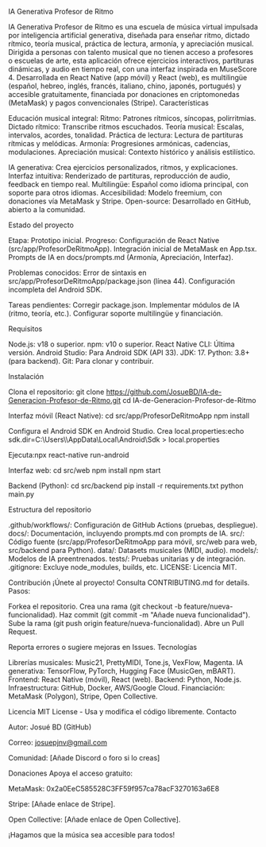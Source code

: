 IA Generativa Profesor de Ritmo
 
IA Generativa Profesor de Ritmo es una escuela de música virtual impulsada por inteligencia artificial generativa, diseñada para enseñar ritmo, dictado rítmico, teoría musical, práctica de lectura, armonía, y apreciación musical. Dirigida a personas con talento musical que no tienen acceso a profesores o escuelas de arte, esta aplicación ofrece ejercicios interactivos, partituras dinámicas, y audio en tiempo real, con una interfaz inspirada en MuseScore 4. Desarrollada en React Native (app móvil) y React (web), es multilingüe (español, hebreo, inglés, francés, italiano, chino, japonés, portugués) y accesible gratuitamente, financiada por donaciones en criptomonedas (MetaMask) y pagos convencionales (Stripe).
Características

Educación musical integral:
Ritmo: Patrones rítmicos, síncopas, polirritmias.
Dictado rítmico: Transcribe ritmos escuchados.
Teoría musical: Escalas, intervalos, acordes, tonalidad.
Práctica de lectura: Lectura de partituras rítmicas y melódicas.
Armonía: Progresiones armónicas, cadencias, modulaciones.
Apreciación musical: Contexto histórico y análisis estilístico.


IA generativa: Crea ejercicios personalizados, ritmos, y explicaciones.
Interfaz intuitiva: Renderizado de partituras, reproducción de audio, feedback en tiempo real.
Multilingüe: Español como idioma principal, con soporte para otros idiomas.
Accesibilidad: Modelo freemium, con donaciones vía MetaMask y Stripe.
Open-source: Desarrollado en GitHub, abierto a la comunidad.

Estado del proyecto

Etapa: Prototipo inicial.
Progreso:
Configuración de React Native (src/app/ProfesorDeRitmoApp).
Integración inicial de MetaMask en App.tsx.
Prompts de IA en docs/prompts.md (Armonía, Apreciación, Interfaz).


Problemas conocidos:
Error de sintaxis en src/app/ProfesorDeRitmoApp/package.json (línea 44).
Configuración incompleta del Android SDK.


Tareas pendientes:
Corregir package.json.
Implementar módulos de IA (ritmo, teoría, etc.).
Configurar soporte multilingüe y financiación.



Requisitos

Node.js: v18 o superior.
npm: v10 o superior.
React Native CLI: Última versión.
Android Studio: Para Android SDK (API 33).
JDK: 17.
Python: 3.8+ (para backend).
Git: Para clonar y contribuir.

Instalación

Clona el repositorio:
git clone https://github.com/JosueBD/IA-de-Generacion-Profesor-de-Ritmo.git
cd IA-de-Generacion-Profesor-de-Ritmo


Interfaz móvil (React Native):
cd src/app/ProfesorDeRitmoApp
npm install


Configura el Android SDK en Android Studio.
Crea local.properties:echo sdk.dir=C:\\Users\\<TuUsuario>\\AppData\\Local\\Android\\Sdk > local.properties


Ejecuta:npx react-native run-android




Interfaz web:
cd src/web
npm install
npm start


Backend (Python):
cd src/backend
pip install -r requirements.txt
python main.py



Estructura del repositorio

.github/workflows/: Configuración de GitHub Actions (pruebas, despliegue).
docs/: Documentación, incluyendo prompts.md con prompts de IA.
src/: Código fuente (src/app/ProfesorDeRitmoApp para móvil, src/web para web, src/backend para Python).
data/: Datasets musicales (MIDI, audio).
models/: Modelos de IA preentrenados.
tests/: Pruebas unitarias y de integración.
.gitignore: Excluye node_modules, builds, etc.
LICENSE: Licencia MIT.

Contribución
¡Únete al proyecto! Consulta CONTRIBUTING.md for details. Pasos:

Forkea el repositorio.
Crea una rama (git checkout -b feature/nueva-funcionalidad).
Haz commit (git commit -m "Añade nueva funcionalidad").
Sube la rama (git push origin feature/nueva-funcionalidad).
Abre un Pull Request.

Reporta errores o sugiere mejoras en Issues.
Tecnologías

Librerías musicales: Music21, PrettyMIDI, Tone.js, VexFlow, Magenta.
IA generativa: TensorFlow, PyTorch, Hugging Face (MusicGen, mBART).
Frontend: React Native (móvil), React (web).
Backend: Python, Node.js.
Infraestructura: GitHub, Docker, AWS/Google Cloud.
Financiación: MetaMask (Polygon), Stripe, Open Collective.

Licencia
MIT License - Usa y modifica el código libremente.
Contacto

Autor: Josué BD (GitHub)

Correo: josuepjnv@gmail.com


Comunidad: [Añade Discord o foro si lo creas]

Donaciones
Apoya el acceso gratuito:

MetaMask: 0x2a0EeC585528C3FF59f957ca78acF3270163a6E8


Stripe: [Añade enlace de Stripe].


Open Collective: [Añade enlace de Open Collective].


¡Hagamos que la música sea accesible para todos!
